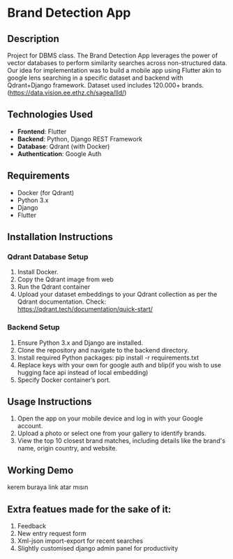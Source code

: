 # Brand Detection App

## Description

Project for DBMS class. The Brand Detection App leverages the power of vector databases to perform similarity searches across non-structured data. Our idea for implementation was to build a mobile app using Flutter akin to google lens searching in a specific dataset and backend with Qdrant+Django framework. Dataset used includes 120.000+ brands. (https://data.vision.ee.ethz.ch/sagea/lld/)

## Technologies Used

- **Frontend**: Flutter
- **Backend**: Python, Django REST Framework
- **Database**: Qdrant (with Docker)
- **Authentication**: Google Auth

## Requirements

- Docker (for Qdrant)
- Python 3.x
- Django
- Flutter

## Installation Instructions

### Qdrant Database Setup

1. Install Docker.
2. Copy the Qdrant image from web
3. Run the Qdrant container
4. Upload your dataset embeddings to your Qdrant collection as per the Qdrant documentation.
Check: https://qdrant.tech/documentation/quick-start/

### Backend Setup

1. Ensure Python 3.x and Django are installed.
2. Clone the repository and navigate to the backend directory.
3. Install required Python packages: 
pip install -r requirements.txt
4. Replace keys with your own for google auth and blip(if you wish to use hugging face api instead of local embedding)
5. Specify Docker container’s port.

## Usage Instructions

1. Open the app on your mobile device and log in with your Google account.
2. Upload a photo or select one from your gallery to identify brands.
3. View the top 10 closest brand matches, including details like the brand's name, origin country, and website.

## Working Demo

kerem buraya link atar mısın

## Extra featues made for the sake of it: 
1. Feedback
2. New entry request form
3. Xml-json import-export for recent searches
4. Slightly customised django admin panel for productivity
